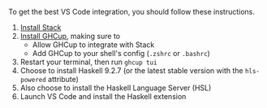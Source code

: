 To get the best VS Code integration, you should follow these instructions.

1. [Install Stack](https://docs.haskellstack.org/en/stable/)
2.  [Install GHCup](https://www.haskell.org/ghcup/), making sure to
    - Allow GHCup to integrate with Stack
    - Add GHCup to your shell's config (`.zshrc` or `.bashrc`)
3. Restart your terminal, then run `ghcup tui`
4. Choose to install Haskell 9.2.7 (or the latest stable version with the `hls-powered` attribute)
5. Also choose to install the Haskell Language Server (HSL)
6. Launch VS Code and install the Haskell extension